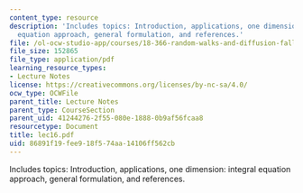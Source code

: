 ```yaml
---
content_type: resource
description: 'Includes topics: Introduction, applications, one dimension: integral
  equation approach, general formulation, and references.'
file: /ol-ocw-studio-app/courses/18-366-random-walks-and-diffusion-fall-2006/86891f19fee918f574aa14106ff562cb_lec16.pdf
file_size: 152865
file_type: application/pdf
learning_resource_types:
- Lecture Notes
license: https://creativecommons.org/licenses/by-nc-sa/4.0/
ocw_type: OCWFile
parent_title: Lecture Notes
parent_type: CourseSection
parent_uid: 41244276-2f55-080e-1888-0b9af56fcaa8
resourcetype: Document
title: lec16.pdf
uid: 86891f19-fee9-18f5-74aa-14106ff562cb
---
```

Includes topics: Introduction, applications, one dimension: integral equation approach, general formulation, and references.